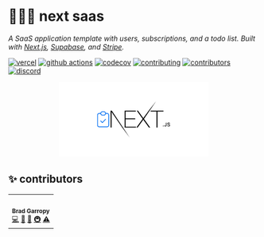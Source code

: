 # 👨🏼‍💻 next saas

_A SaaS application template with users, subscriptions, and a todo list. Built with [Next.js][next], [Supabase][supabase], and [Stripe][stripe]._

[![vercel][vercel-badge]][vercel]
[![github actions][github-actions-badge]][github-actions]
[![codecov][codecov-badge]][codecov]
[![contributing][contributing-badge]][contributing]
[![contributors][contributors-badge]][contributors]
[![discord][discord-badge]][discord]

<p align="center">
    <a href="https://next-saas.bradgarropy.vercel.app">
        <img alt="next saas" src="./public/github.png" width="300">
    </a>
</p>

## ✨ contributors

<!-- ALL-CONTRIBUTORS-LIST:START - Do not remove or modify this section -->
<!-- prettier-ignore-start -->
<!-- markdownlint-disable -->
<table>
  <tr>
    <td align="center"><a href="https://bradgarropy.com"><img src="https://avatars.githubusercontent.com/u/11336745?v=4?s=100" width="100px;" alt=""/><br /><sub><b>Brad Garropy</b></sub></a><br /><a href="https://github.com/bradgarropy/next-saas/commits?author=bradgarropy" title="Code">💻</a> <a href="#design-bradgarropy" title="Design">🎨</a> <a href="https://github.com/bradgarropy/next-saas/commits?author=bradgarropy" title="Documentation">📖</a> <a href="#infra-bradgarropy" title="Infrastructure (Hosting, Build-Tools, etc)">🚇</a> <a href="https://github.com/bradgarropy/next-saas/commits?author=bradgarropy" title="Tests">⚠️</a></td>
  </tr>
</table>

<!-- markdownlint-restore -->
<!-- prettier-ignore-end -->

<!-- ALL-CONTRIBUTORS-LIST:END -->

[next]: https://nextjs.org
[supabase]: https://supabase.com
[stripe]: https://stripe.com
[vercel]: https://vercel.com/bradgarropy/next-saas
[vercel-badge]: https://img.shields.io/github/deployments/bradgarropy/next-saas/production?label=vercel&style=flat-square
[github-actions]: https://github.com/bradgarropy/next-saas/actions
[github-actions-badge]: https://img.shields.io/github/workflow/status/bradgarropy/next-saas/%F0%9F%A7%AA%20test?style=flat-square
[codecov]: https://app.codecov.io/gh/bradgarropy/next-saas
[codecov-badge]: https://img.shields.io/codecov/c/github/bradgarropy/next-saas?style=flat-square
[contributing]: https://github.com/bradgarropy/next-saas/blob/master/contributing.md
[contributing-badge]: https://img.shields.io/badge/PRs-welcome-success?style=flat-square
[contributors]: #-Contributors
[contributors-badge]: https://img.shields.io/github/all-contributors/bradgarropy/next-saas?style=flat-square
[discord]: https://bradgarropy.com/discord
[discord-badge]: https://img.shields.io/discord/748196643140010015?style=flat-square
